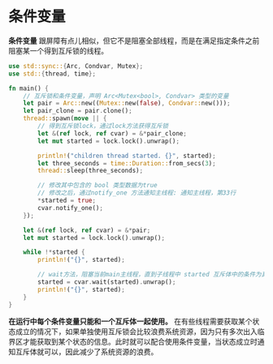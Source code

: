 # 条件变量

**条件变量** 跟屏障有点儿相似，但它不是阻塞全部线程，而是在满足指定条件之前阻塞某一个得到互斥锁的线程。

```rust
use std::sync::{Arc, Condvar, Mutex};
use std::{thread, time};

fn main() {
    // 互斥锁和条件变量，声明 Arc<Mutex<bool>, Condvar> 类型的变量
    let pair = Arc::new((Mutex::new(false), Condvar::new()));
    let pair_clone = pair.clone();
    thread::spawn(move || {
        // 得到互斥锁lock，通过lock方法获得互斥锁
        let &(ref lock, ref cvar) = &*pair_clone;
        let mut started = lock.lock().unwrap();

        println!("children thread started. {}", started);
        let three_seconds = time::Duration::from_secs(3);
        thread::sleep(three_seconds);

        // 修改其中包含的 bool 类型数据为true
        // 修改之后，通过notify_one 方法通知主线程: 通知主线程，第33行 
        *started = true;
        cvar.notify_one();
    });

    let &(ref lock, ref cvar) = &*pair;
    let mut started = lock.lock().unwrap();

    while !*started {
        println!("{}", started);

        // wait方法，阻塞当前main主线程，直到子线程中 started 互斥体中的条件为真
        started = cvar.wait(started).unwrap();
        println!("{}", started);
    }
}
```

**在运行中每个条件变量只能和一个互斥体一起使用。** 在有些线程需要获取某个状态成立的情况下，如果单独使用互斥锁会比较浪费系统资源，因为只有多次出入临界区才能获取到某个状态的信息。此时就可以配合使用条件变量，当状态成立时通知互斥体就可以，因此减少了系统资源的浪费。
